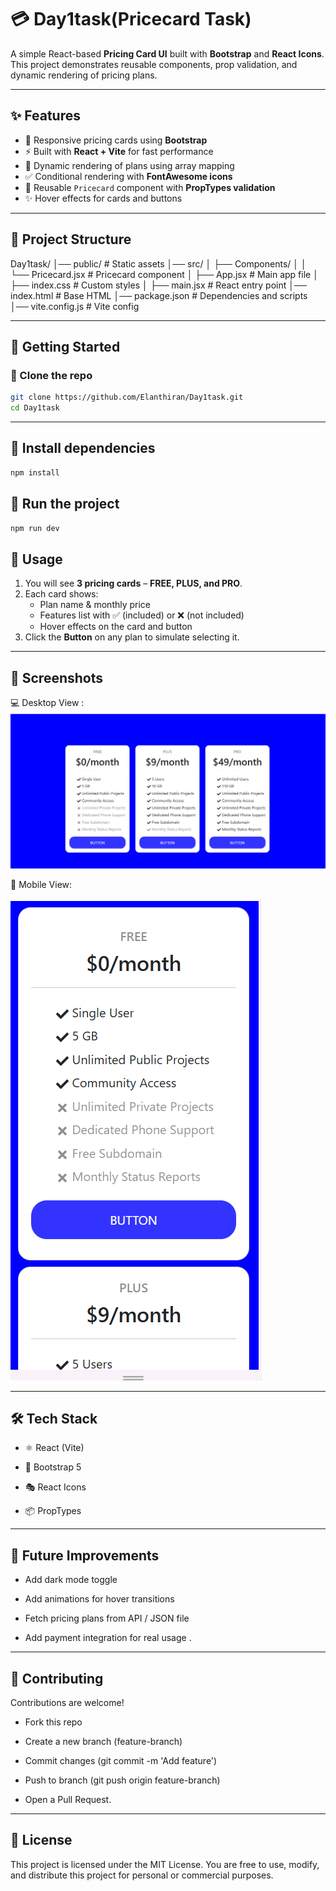 # 💳 Day1task(Pricecard Task)

A simple React-based **Pricing Card UI** built with **Bootstrap** and **React Icons**.  
This project demonstrates reusable components, prop validation, and dynamic rendering of pricing plans.

---

## ✨ Features
- 🎨 Responsive pricing cards using **Bootstrap**
- ⚡ Built with **React + Vite** for fast performance
- 🔄 Dynamic rendering of plans using array mapping
- ✅ Conditional rendering with **FontAwesome icons**
- 🧩 Reusable `Pricecard` component with **PropTypes validation**
- ✨ Hover effects for cards and buttons

---

## 📂 Project Structure
Day1task/
│── public/ # Static assets
│── src/
│ ├── Components/
│ │ └── Pricecard.jsx # Pricecard component
│ ├── App.jsx # Main app file
│ ├── index.css # Custom styles
│ ├── main.jsx # React entry point
│── index.html # Base HTML
│── package.json # Dependencies and scripts
│── vite.config.js # Vite config

---

## 🚀 Getting Started

### 🔹 Clone the repo
```bash
git clone https://github.com/Elanthiran/Day1task.git
cd Day1task
```

---

## 🔹 Install dependencies
```bash
npm install
```

## 🔹 Run the project
```bash
npm run dev
```

## 📌 Usage

1. You will see **3 pricing cards** – **FREE, PLUS, and PRO**.
2. Each card shows:
   - Plan name & monthly price
   - Features list with ✅ (included) or ❌ (not included)
   - Hover effects on the card and button
3. Click the **Button** on any plan to simulate selecting it.

---

## 📸 Screenshots

💻 Desktop View :
![Day1task](./priceCard1.png)

📱 Mobile View:

![Day1task](./priceCard2.png)

---

## 🛠 Tech Stack

- ⚛️ React (Vite)

- 🎨 Bootstrap 5

- 🎭 React Icons

- 📦 PropTypes

---

## 🔮 Future Improvements

- Add dark mode toggle

- Add animations for hover transitions

- Fetch pricing plans from API / JSON file

- Add payment integration for real usage .

---

## 🤝 Contributing

Contributions are welcome!

- Fork this repo

- Create a new branch (feature-branch)

- Commit changes (git commit -m 'Add feature')

- Push to branch (git push origin feature-branch)

- Open a Pull Request.

---

## 📜 License

This project is licensed under the MIT License.
You are free to use, modify, and distribute this project for personal or commercial purposes.
